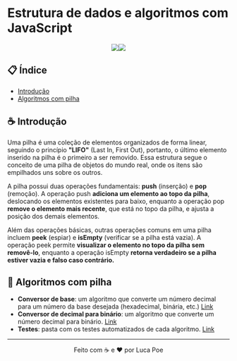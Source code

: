 # Estrutura de dados e algoritmos com JavaScript

<center><img src="https://img.shields.io/github/commit-activity/t/iamthepoe/estrutura-de-dados-js?style=for-the-badge"><img src="https://img.shields.io/github/last-commit/iamthepoe/estrutura-de-dados-js?style=for-the-badge"></center>

## 📋 Índice

- [Introdução](#introdução)
- [Algoritmos com pilha]( #🎲-algoritmos-com-pilha)


## ☕ Introdução

Uma pilha é uma coleção de elementos organizados de forma linear, seguindo o princípio **"LIFO"** (Last In, First Out), portanto, o último elemento inserido na pilha é o primeiro a ser removido. Essa estrutura segue o conceito de uma pilha de objetos do mundo real, onde os itens são empilhados uns sobre os outros.

A pilha possui duas operações fundamentais: **push** (inserção) e **pop** (remoção). A operação push **adiciona um elemento ao topo da pilha**, deslocando os elementos existentes para baixo, enquanto a operação pop **remove o elemento mais recente**, que está no topo da pilha, e ajusta a posição dos demais elementos.

Além das operações básicas, outras operações comuns em uma pilha incluem **peek** (espiar) e **isEmpty** (verificar se a pilha está vazia). A operação peek permite **visualizar o elemento no topo da pilha sem removê-lo**, enquanto a operação isEmpty **retorna verdadeiro se a pilha estiver vazia e falso caso contrário.**

## 🎲 Algoritmos com pilha

- **Conversor de base**: um algoritmo que converte um número decimal para um número da base desejada (hexadecimal, binária, etc.) [Link](https://github.com/iamthepoe/estrutura-de-dados-js/blob/main/pilhas/baseConverter.js)
 - **Conversor de decimal para binário**: um algoritmo que converte um número decimal para binário. [Link](https://github.com/iamthepoe/estrutura-de-dados-js/blob/main/pilhas/decimalToBinary.js)
- **Testes**: pasta com os testes automatizados de cada algoritmo. [Link](https://github.com/iamthepoe/estrutura-de-dados-js/tree/main/pilhas/__tests__)


<hr>
<center>Feito com ☕ e ❤ por Luca Poe</center>

